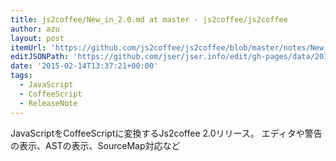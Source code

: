 ```yaml
---
title: js2coffee/New_in_2.0.md at master · js2coffee/js2coffee
author: azu
layout: post
itemUrl: 'https://github.com/js2coffee/js2coffee/blob/master/notes/New_in_2.0.md'
editJSONPath: 'https://github.com/jser/jser.info/edit/gh-pages/data/2015/02/index.json'
date: '2015-02-14T13:37:21+00:00'
tags:
  - JavaScript
  - CoffeeScript
  - ReleaseNote
---
```

JavaScriptをCoffeeScriptに変換するJs2coffee 2.0リリース。
エディタや警告の表示、ASTの表示、SourceMap対応など
